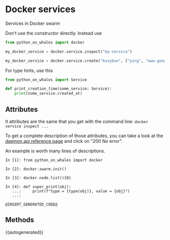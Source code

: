 # Docker services

Services in Docker swarm

Don't use the constructor directly. Instead use 
```python
from python_on_whales import docker

my_docker_service = docker.service.inspect("my-service")

my_docker_service = docker.service.create("busybox", ["ping", "www.google.com"])

```
For type hints, use this

```python
from python_on_whales import Service

def print_creation_time(some_service: Service):
    print(some_service.created_at)
```


## Attributes

It attributes are the same that you get with the command line:
`docker service inspect ...`

To get a complete description of those attributes, you 
can take a look at the [daemon api reference page](https://docs.docker.com/engine/api/v1.40/#operation/ServiceInspect) 
and click on "200 No error".

An example is worth many lines of descriptions.

```
In [1]: from python_on_whales import docker

In [2]: docker.swarm.init()

In [3]: docker.node.list()[0]

In [4]: def super_print(obj):
   ...:     print(f"type = {type(obj)}, value = {obj}")
   ...:

@INSERT_GENERATED_CODE@
```

## Methods

{{autogenerated}}
